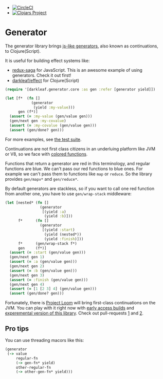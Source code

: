 + [![CircleCI](https://circleci.com/gh/darkleaf/generator.svg?style=svg)](https://circleci.com/gh/darkleaf/generator)
+ [![Clojars Project](https://img.shields.io/clojars/v/darkleaf/generator.svg)](https://clojars.org/darkleaf/generator)

# Generator

The generator library brings [js-like generators](https://developer.mozilla.org/en-US/docs/Web/JavaScript/Reference/Global_Objects/Generator),
also known as continuations, to Clojure(Script).

It is useful for building effect systems like:

* [redux-saga](https://redux-saga.js.org/) for JavaScript. This is an awesome example of using generators. Check it out first!
* [darkleaf/effect](https://github.com/darkleaf/effect)  for Clojure(Script)

```clojure
(require '[darkleaf.generator.core :as gen :refer [generator yield]])

(let [f*  (fn []
            (generator
             (yield :my-value)))
      gen (f*)]
  (assert (= :my-value (gen/value gen)))
  (gen/next gen :my-covalue)
  (assert (= :my-covalue (gen/value gen)))
  (assert (gen/done? gen)))
```

For more examples, see [the test suite](test/darkleaf/generator/core_test.cljc).

Continuations are not first class citizens in an underluing platform like JVM or V8, so we face with
[colored functions](http://journal.stuffwithstuff.com/2015/02/01/what-color-is-your-function/).

Functions that return a generator are red in this terminology, and regular functions are blue.
We can't pass our red functions to blue ones. For example we can't pass them to functions like `map` or `reduce`.
So the library provides `gen/mapv*` and `gen/reduce*`.

By default generators are stackless, so
if you want to call one red function from another one, you have to use `gen/wrap-stack` middleware:

```clojure
(let [nested* (fn []
                (generator
                 [(yield :a)
                  (yield :b)]))
      f*      (fn []
                (generator
                 [(yield :start)
                  (yield (nested*))
                  (yield :finish)]))
      f*      (gen/wrap-stack f*)
      gen     (f*)]
  (assert (= :start (gen/value gen)))
  (gen/next gen 1)
  (assert (= :a (gen/value gen)))
  (gen/next gen 2)
  (assert (= :b (gen/value gen)))
  (gen/next gen 3)
  (assert (= :finish (gen/value gen)))
  (gen/next gen 4)
  (assert (= [1 [2 3] 4] (gen/value gen)))
  (assert (gen/done? gen)))
```

Fortunately, there is [Project Loom](https://openjdk.java.net/projects/loom/)
will bring first-class continuations on the JVM.
You can play with it right now with [early access builds](https://jdk.java.net/loom/)
and [experemental version of this library](https://clojars.org/darkleaf/generator/versions/1.0.0-loom).
Check out pull-requests [1](https://github.com/darkleaf/generator/pull/1) and [2](https://github.com/darkleaf/generator/pull/3).

## Pro tips

You can use threading macors like this:

```clojure
(generator
 (-> value
     regular-fn
     (-> gen-fn* yield)
     other-regular-fn
     (-> other-gen-fn* yield)))
```
